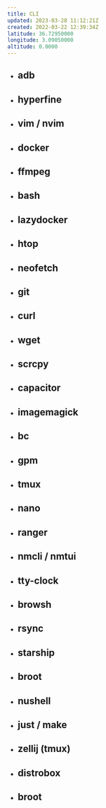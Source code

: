 ```yaml
---
title: CLI
updated: 2023-03-28 11:12:21Z
created: 2022-03-22 12:39:34Z
latitude: 36.72950000
longitude: 3.09050000
altitude: 0.0000
---
```


- ## **adb**
    
- ## **hyperfine**
    
- ## **vim / nvim**
    
- ## **docker**
    
- ## **ffmpeg**
    
- ## **bash**
    
- ## **lazydocker**
    
- ## **htop**
    
- ## **neofetch**
    
- ## **git**
    
- ## **curl**
    
- ## **wget**
    
- ## scrcpy
    
- ## capacitor
    
- ## imagemagick
    
- ## **bc**
    
- ## **gpm**
    
- ## **tmux**
    
- ## **nano**
    
- ## **ranger**
    
- ## **nmcli / nmtui**
    
- ## **tty-clock**
    
- ## **browsh**
    
- ## **rsync**
    
- ## **starship**
- ## **broot**
- ## **nushell**
- ## just / make
- ## zellij (tmux)
- ## distrobox
- ## broot